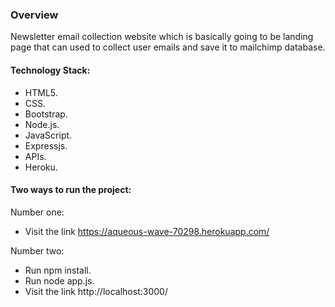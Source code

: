 ### Overview

Newsletter email collection website which is basically going to be landing page that can used to collect user emails and save it to mailchimp database.

#### Technology Stack:

- HTML5.
- CSS.
- Bootstrap.
- Node.js.
- JavaScript.
- Expressjs.
- APIs.
- Heroku.

#### Two ways to run the project:

Number one:
- Visit the link https://aqueous-wave-70298.herokuapp.com/

Number two:
- Run npm install.
- Run node app.js.
- Visit the link http://localhost:3000/
